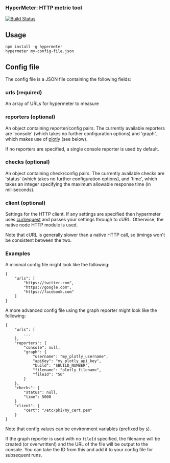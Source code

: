 ### HyperMeter: HTTP metric tool

[![Build Status](https://travis-ci.org/hgcummings/hypermeter.svg?branch=master)](https://travis-ci.org/hgcummings/hypermeter)

## Usage

```
npm install -g hypermeter
hypermeter my-config-file.json
```

## Config file

The config file is a JSON file containing the following fields:

### urls (required)

An array of URLs for hypermeter to measure

### reporters (optional)

An object containing reporter/config pairs. The currently available reporters
are 'console' (which takes no further configuration options) and 'graph',
which makes use of [plotly](https://plot.ly/) (see below).

If no reporters are specified, a single console reporter is used by default.

### checks (optional)

An object containing check/config pairs. The currently available checks are
'status' (which takes no further configuration options), and 'time', which takes
an integer specifying the maximum allowable response time (in milliseconds).

### client (optional)

Settings for the HTTP client. If any settings are specified then hypermeter uses
[curlrequest](https://github.com/chriso/curlrequest) and passes your settings
through to cURL. Otherwise, the native node HTTP module is used.

Note that cURL is generally slower than a native HTTP call, so timings won't be
consistent between the two.

### Examples

A minimal config file might look like the following:

```
{
    "urls": [
        "https://twitter.com",
        "https://google.com",
        "https://facebook.com"
    ]
}
```

A more advanced config file using the graph reporter might look like the following:

```
{
    "urls": [
        ...
    ],
    "reporters": {
        "console": null,
        "graph": {
            "username": "my_plotly_username",
            "apiKey": "my_plotly_api_key",
            "build": "$BUILD_NUMBER",
            "filename": "plotly_filename",
            "fileId": "56"
        }
    },
    "checks": {
        "status": null,
        "time": 5000
    }
    "client": {
        "cert": "/etc/pki/my_cert.pem"
    }
}
```

Note that config values can be environment variables (prefixed by `$`).

If the graph reporter is used with no `fileId` specified, the filename will be
created (or overwritten!) and the URL of the file will be output to the console.
You can take the ID from this and add it to your config file for subsequent runs.
